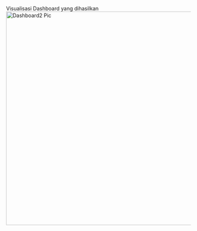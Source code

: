 Visualisasi Dashboard yang dihasilkan
<img width="583" alt="Dashboard2 Pic" src="https://github.com/user-attachments/assets/894070b4-12dc-432c-ba19-df0d13f58dcd" />
